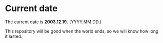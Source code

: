 # Current date

The current date is **2003.12.19.** (YYYY.MM.DD.)

This repository will be good when the world ends, so we will know how long it lasted.